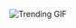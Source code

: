 
<!-- GIF_SECTION -->
![Trending GIF](https://media1.giphy.com/media/v1.Y2lkPThiYjIxNzcyb2QzMjZ1bTRodGcyczUya2Q5MjJsYWFzMnFoMmc3emlhMmtiaGI0eCZlcD12MV9naWZzX3NlYXJjaCZjdD1n/78XCFBGOlS6keY1Bil/giphy.gif)
<!-- END_GIF_SECTION -->
